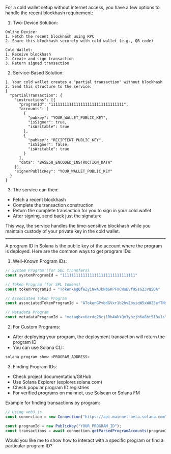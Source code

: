 For a cold wallet setup without internet access, you have a few options to handle the recent blockhash requirement:

1. Two-Device Solution:
```
Online Device:
1. Fetch the recent blockhash using RPC
2. Share this blockhash securely with cold wallet (e.g., QR code)

Cold Wallet:
1. Receive blockhash
2. Create and sign transaction
3. Return signed transaction
```

2. Service-Based Solution:
```
1. Your cold wallet creates a "partial transaction" without blockhash
2. Send this structure to the service:
{
  "partialTransaction": {
    "instructions": [{
      "programId": "11111111111111111111111111111111",
      "accounts": [
        {
          "pubkey": "YOUR_WALLET_PUBLIC_KEY",
          "isSigner": true,
          "isWritable": true
        },
        {
          "pubkey": "RECIPIENT_PUBLIC_KEY",
          "isSigner": false,
          "isWritable": true
        }
      ],
      "data": "BASE58_ENCODED_INSTRUCTION_DATA"
    }],
    "signerPublicKey": "YOUR_WALLET_PUBLIC_KEY"
  }
}
```

3. The service can then:
- Fetch a recent blockhash
- Complete the transaction construction
- Return the complete transaction for you to sign in your cold wallet
- After signing, send back just the signature

This way, the service handles the time-sensitive blockhash while you maintain custody of your private key in the cold wallet.

---


A program ID in Solana is the public key of the account where the program is deployed. Here are the common ways to get program IDs:

1. Well-Known Program IDs:
```typescript
// System Program (for SOL transfers)
const systemProgramId = "11111111111111111111111111111111"

// Token Program (for SPL tokens)
const tokenProgramId = "TokenkegQfeZyiNwAJbNbGKPFXCWuBvf9Ss623VQ5DA"

// Associated Token Program
const associatedTokenProgramId = "ATokenGPvbdGVxr1b2hvZbsiqW5xWH25efTNsLJA8knL"

// Metadata Program
const metadataProgramId = "metaqbxxUerdq28cj1RbAWkYQm3ybzjb6a8bt518x1s"
```

2. For Custom Programs:
- After deploying your program, the deployment transaction will return the program ID
- You can use Solana CLI:
```bash
solana program show <PROGRAM_ADDRESS>
```

3. Finding Program IDs:
- Check project documentation/GitHub
- Use Solana Explorer (explorer.solana.com)
- Check popular program ID registries
- For verified programs on mainnet, use Solscan or Solana FM

Example for finding transactions by program:
```typescript
// Using web3.js
const connection = new Connection("https://api.mainnet-beta.solana.com");

const programId = new PublicKey("YOUR_PROGRAM_ID");
const transactions = await connection.getParsedProgramAccounts(programId);
```

Would you like me to show how to interact with a specific program or find a particular program ID?